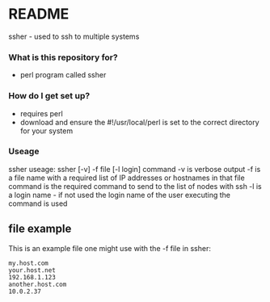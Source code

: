 # README #

ssher - used to ssh to multiple systems

### What is this repository for? ###

* perl program called ssher

### How do I get set up? ###

* requires perl
* download and ensure the #!/usr/local/perl is set to the correct directory for your system

### Useage ###
ssher useage: 
	ssher [-v] -f file [-l login] command
	   -v is verbose output
	   -f is a file name with a required list of IP addresses or hostnames in that file
		command is the required command to send to the list of nodes with ssh
	   -l is a login name - if not used the login name of the user executing the command is used

## file example ##
This is an example file one might use with the -f file in ssher:

```
my.host.com
your.host.net
192.168.1.123
another.host.com
10.0.2.37
```

